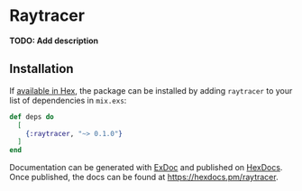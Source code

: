 # Raytracer

**TODO: Add description**

## Installation

If [available in Hex](https://hex.pm/docs/publish), the package can be installed
by adding `raytracer` to your list of dependencies in `mix.exs`:

```elixir
def deps do
  [
    {:raytracer, "~> 0.1.0"}
  ]
end
```

Documentation can be generated with [ExDoc](https://github.com/elixir-lang/ex_doc)
and published on [HexDocs](https://hexdocs.pm). Once published, the docs can
be found at <https://hexdocs.pm/raytracer>.

